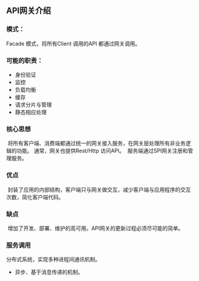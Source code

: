 ## API网关介绍

### 模式：
  
  Facade 模式，将所有Client 调用的API 都通过网关调用。

### 可能的职责：

- 身份验证
- 监控
- 负载均衡
- 缓存
- 请求分片与管理
- 静态相应处理

### 核心思想

  将所有客户端、消费端都通过统一的网关接入服务，在网关层处理所有非业务逻辑的功能。 通常，网关也提供Rest/Http 访问API。
  服务端通过SPI网关注册和管理服务。
  
### 优点
  
  封装了应用的内部结构，客户端只与网关做交互，减少客户端与应用程序的交互次数，简化客户端代码。
  
### 缺点
  
  增加了开发、部署、维护的高可用。API网关的更新过程必须尽可能的简单。
  
### 服务调用

分布式系统，实现多种进程间通讯机制。
- 异步、基于消息传递的机制。

